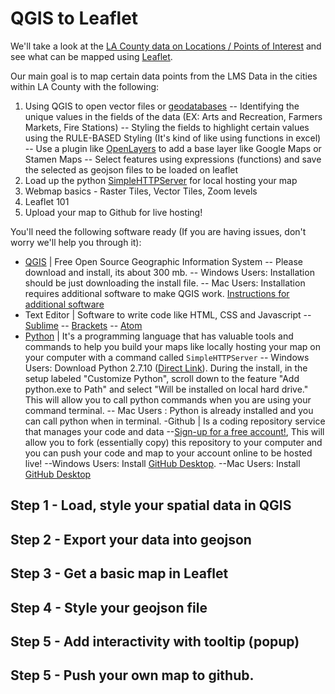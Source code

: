 # QGIS to Leaflet
We'll take a look at the [LA County data on Locations / Points of Interest](http://egis3.lacounty.gov/dataportal/2014/07/07/locationspoints-of-interest-lms-data/) and see what can be mapped using [Leaflet](http://leafletjs.com/).

Our main goal is to map certain data points from the LMS Data in the cities within LA County with the following:
1. Using QGIS to open vector files or [geodatabases](http://webhelp.esri.com/arcgisserver/9.3/java/index.htm#geodatabases/an_ove-2050156920.htm)
-- Identifying the unique values in the fields of the data (EX: Arts and Recreation, Farmers Markets, Fire Stations)
-- Styling the fields to highlight certain values using the RULE-BASED Styling (It's kind of like using functions in excel)
-- Use a plugin like [OpenLayers](https://plugins.qgis.org/plugins/openlayers_plugin/) to add a base layer like Google Maps or Stamen Maps
-- Select features using expressions (functions) and save the selected as geojson files to be loaded on leaflet
2. Load up the python [SimpleHTTPServer](http://www.pythonforbeginners.com/modules-in-python/how-to-use-simplehttpserver/) for local hosting your map
3. Webmap basics - Raster Tiles, Vector Tiles, Zoom levels
4. Leaflet 101
5. Upload your map to Github for live hosting!

You'll need the following software ready (If you are having issues, don't worry we'll help you through it):

- [QGIS](http://qgis.org/en/site/) | Free Open Source Geographic Information System
-- Please download and install, its about 300 mb.
-- Windows Users: Installation should be just downloading the install file.
-- Mac Users: Installation requires additional software to make QGIS work. [Instructions for additional software](http://maps.cga.harvard.edu/qgis/wkshop/mac.php)
- Text Editor | Software to write code like HTML, CSS and Javascript
-- [Sublime](http://www.sublimetext.com/)
-- [Brackets](http://brackets.io/)
-- [Atom](https://atom.io/)
- [Python](https://www.python.org/) | It's a programming language that has valuable tools and commands to help you build your maps like locally hosting your map on your computer with a command called <code>SimpleHTTPServer</code>
-- Windows Users: Download Python 2.7.10 ([Direct Link](https://www.python.org/downloads/)). During the install, in the setup labeled "Customize Python", scroll down to the feature "Add python.exe to Path" and select "Will be installed on local hard drive." This will allow you to call python commands when you are using your command terminal.
-- Mac Users : Python is already installed and you can call python when in terminal.
-Github | Is a coding repository service that manages your code and data
--[Sign-up for a free account!](https://github.com/), This will allow you to fork (essentially copy) this repository to your computer and you can push your code and map to your account online to be hosted live!
--Windows Users: Install [GitHub Desktop](https://desktop.github.com/). 
--Mac Users: Install [GitHub Desktop](https://desktop.github.com/)

## Step 1 - Load, style your spatial data in QGIS

## Step 2 - Export your data into geojson

## Step 3 - Get a basic map in Leaflet

## Step 4 - Style your geojson file

## Step 5 - Add interactivity with tooltip (popup)

## Step 5 - Push your own map to github.
